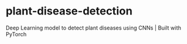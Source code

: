# plant-disease-detection
Deep Learning model to detect plant diseases using CNNs | Built with PyTorch
